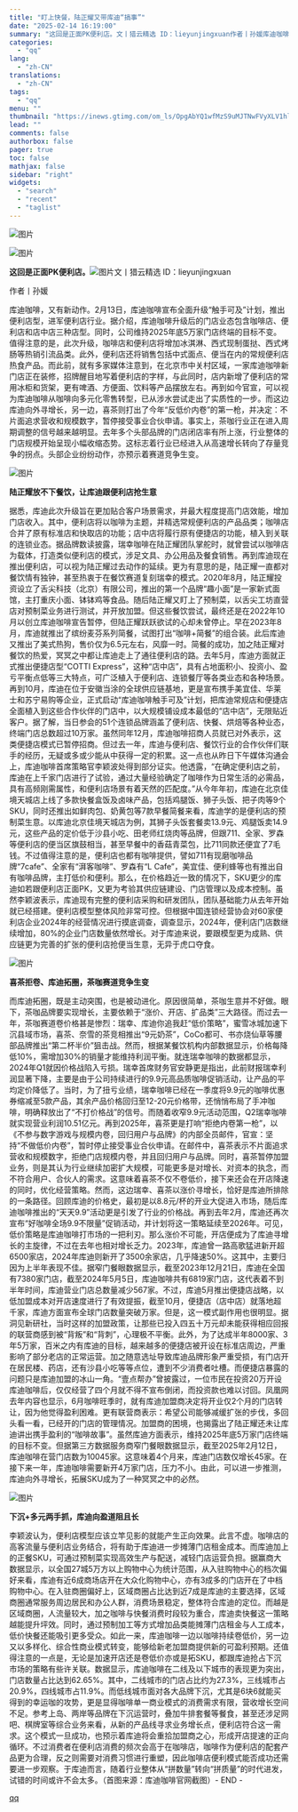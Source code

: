 ```yaml
---
title: "盯上快餐，陆正耀又带库迪“搞事”"
date: "2025-02-14 16:19:00"
summary: "这回是正面PK便利店。文丨猎云精选 ID：lieyunjingxuan作者丨孙媛库迪咖啡，又有新动作..."
categories:
  - "qq"
lang:
  - "zh-CN"
translations:
  - "zh-CN"
tags:
  - "qq"
menu: ""
thumbnail: "https://inews.gtimg.com/om_ls/OpgAbYQ1wfMzS9uMJTNwFVyXLV1hlzD-Vzakk_OB2SPLEAA_640360/0"
lead: ""
comments: false
authorbox: false
pager: true
toc: false
mathjax: false
sidebar: "right"
widgets:
  - "search"
  - "recent"
  - "taglist"
---
```


![图片](https://inews.gtimg.com/om_bt/OlD-KiiTw7k8CVACy669oHte2HpjYj5Rd2I3VVXFnzlLkAA/641)

![图片](https://inews.gtimg.com/om_bt/O2ANTYVDf-9JeG61lDy0xh4h3t6J_R-tmTW06VLuduRl8AA/641)  
  
**这回是正面PK便利店。**![图片](https://inews.gtimg.com/om_bt/OAgwPzFLsBxmym7Jm0FmE95U8kuqRNrlchs_wnu7OQY44AA/641)文丨猎云精选 ID：lieyunjingxuan

作者丨孙媛

库迪咖啡，又有新动作。2月13日，库迪咖啡宣布全面升级“触手可及”计划，推出便利店型，进军便利店行业。据介绍，库迪咖啡升级后的门店业态包含咖啡店、便利店和店中店三种店型。同时，公司维持2025年底5万家门店终端的目标不变。值得注意的是，此次升级，咖啡店和便利店将增加冰淇淋、西式现制蛋挞、西式烤肠等热销引流品类。此外，便利店还将销售包括中式面点、便当在内的常规便利店热食产品。而此前，就有多家媒体注意到，在北京市中关村区域，一家库迪咖啡新门店正在装修，招牌醒目地写着便利店的字样，与此同时，店内新增了便利店的常用冰柜和货架，更有啤酒、方便面、饮料等产品摆放左右。再到如今官宣，可以视为库迪咖啡从咖啡向多元化零售转型，已从涉水尝试走出了实质性的一步。而这边库迪向外寻增长，另一边，喜茶则打出了今年“反低价内卷”的第一枪，并决定：不片面追求营收和规模数字，暂停接受事业合伙申请。事实上，茶咖行业正在进入周期调整的信号越来越明显。去年多个头部品牌的门店闭店率有所上涨，行业整体的门店规模开始呈现小幅收缩态势。这标志着行业已经进入从高速增长转向了存量竞争的拐点。头部企业纷纷动作，亦预示着赛道竞争生变。

![图片](https://inews.gtimg.com/om_bt/OH-UMca7T-i4jM8sqJAUKjkRWUkiHsvrx3aiZfo1KO4oUAA/641)

****陆正耀放不下餐饮，让库迪跟便利店抢生意****

据悉，库迪此次升级旨在更加贴合客户场景需求，并最大程度提高门店效能，增加门店收入。其中，便利店将以咖啡为主题，并精选常规便利店的产品品类；咖啡店合并了原有标准店和快取店的功能；店中店将履行原有便捷店的功能，植入到关联的连锁业态。据品牌数读披露，瑞幸咖啡在陆正耀团队掌舵时，就曾尝试以咖啡店为载体，打造类似便利店的模式，涉足文具、办公用品及餐食销售。再到库迪现在推出便利店，可以视为陆正耀过去动作的延续。更为有意思的是，陆正耀一直都对餐饮情有独钟，甚至热衷于在餐饮赛道复刻瑞幸的模式。2020年8月，陆正耀投资设立了舌尖科技（北京）有限公司，推出的第一个品牌“趣小面”是一家新式面馆，主打重庆小面、钵钵鸡等食品。随后陆正耀又盯上了预制菜，以舌尖工坊直营店对预制菜业务进行测试，并开放加盟。但这些餐饮尝试，最终还是在2022年10月以创立库迪咖啡宣告暂停，但陆正耀跃跃欲试的心却未曾停止。早在2023年8月，库迪就推出了缤纷麦芬系列简餐，试图打出“咖啡+简餐”的组合装。此后库迪又推出了美式热狗，售价仅为6.5元左右，风靡一时。简餐的成功，加之陆正耀对餐饮的热爱，冥冥之中都让库迪走上了通往便利店的路。去年5月，库迪方面就正式推出便捷店型“COTTI Express”，这种“店中店”，具有占地面积小、投资小、盈亏平衡点低等三大特点，可广泛植入于便利店、连锁餐厅等各类业态和各种场景。再到10月，库迪在位于安徽当涂的全球供应链基地，更是宣布携手美宜佳、华莱士和苏宁易购等企业，正式启动“库迪咖啡触手可及”计划，把库迪常规店和便捷店全面植入到这些合作伙伴的门店中，以大规模铺设成本最低的“店中店”，无限贴近客户。据了解，当日参会的51个连锁品牌涵盖了便利店、快餐、烘焙等各种业态，终端门店总数超过10万家。虽然同年12月，库迪咖啡招商人员就已对外表示，这类便捷店模式已暂停招商。但过去一年，库迪与便利店、餐饮行业的合作伙伴们联手的经历，无疑或多或少能从中获得一定的积累。这一点也从昨日下午媒体沟通会上，库迪咖啡首席策略官李颖波处得到部分证实。他透露，“在确定便利店之前，库迪在上千家门店进行了试验，通过大量经验确定了咖啡作为日常生活的必需品，具有高频刚需属性，和便利店场景有着天然的匹配度。”从今年年初，库迪在北京佳境天城店上线了多款快餐盒饭及卤味产品，包括鸡腿饭、狮子头饭、把子肉等9个SKU，同时还推出如鲜肉包、奶黄包等7款早餐简餐来看，库迪学的是便利店的预制菜生意。以库迪北京佳境天城店为例，其狮子头饭套餐卖13.9元、鸡腿饭卖14.9元，这些产品的定价低于沙县小吃、田老师红烧肉等品牌，但跟711、全家、罗森等便利店的便当区旗鼓相当，甚至早餐中的香菇青菜包，比711同款还便宜了7毛钱。不过值得注意的是，便利店也都有咖啡提供，譬如711有现磨咖啡品牌“7cafe”、全家有“湃客咖啡”、罗森有“L Cafe”，美宜佳、便利蜂等也有推出自有咖啡品牌，主打低价和便利。那么，在价格趋近一致的情况下，SKU更少的库迪如若跟便利店正面PK，又更为考验其供应链建设、门店管理以及成本控制。虽然李颖波表示，库迪现有完整的便利店采购和研发团队，团队基础能力从去年开始就已经搭建。便利店模型整体风险非常可控。但根据中国连锁经营协会对60家便利店企业2024年的经营情况进行摸底调查，调查显示，2024年，便利店门店数继续增加，80%的企业门店数量依然增长。对于库迪来说，要跟模型更为成熟、供应链更为完善的扩张的便利店抢便当生意，无异于虎口夺食。

![图片](https://inews.gtimg.com/om_bt/OH-UMca7T-i4jM8sqJAUKjkRWUkiHsvrx3aiZfo1KO4oUAA/641)

****喜茶拒卷、库迪拓圈，茶咖赛道竞争生变****

而库迪拓圈，既是主动突围，也是被动进化。原因很简单，茶咖生意并不好做。眼下，茶咖品牌要实现增长，主要依赖于“涨价、开店、扩品类”三大路径。而过去一年，茶咖赛道卷价格甚是惨烈：瑞幸、库迪你追我赶“低价策略”，蜜雪冰城加速下沉县域市场，喜茶、奈雪的茶竞相推出“9元奶茶”，CoCo都可、书亦烧仙草等腰部品牌推出“第二杯半价”狙击战。然而，根据某餐饮机构内部数据显示，价格每降低10%，需增加30%的销量才能维持利润平衡。就连瑞幸咖啡的数据都显示，2024年Q1就因价格战陷入亏损。瑞幸首席财务官安静更是指出，此前财报瑞幸利润显著下降，主要是由于公司持续进行的9.9元高品质咖啡促销活动，让产品的平均定价降低了。当时，为了扭亏业绩，瑞幸咖啡已经在一季度将9.9元的咖啡优惠券缩减至5款产品，其余产品价格回归至12-20元价格带，还悄悄布局了手冲咖啡，明确释放出了“不打价格战”的信号。而随着收窄9.9元活动范围，Q2瑞幸咖啡就实现营业利润10.51亿元。再到2025年，喜茶更是打响“拒绝内卷第一枪”，以《不参与数字游戏与规模内卷，回归用户与品牌》的内部全员邮件，官宣：坚持“不做低价内卷”，暂时停止接受事业合伙申请。在邮件中，喜茶表示不片面追求营收和规模数字，拒绝门店规模内卷，并且回归用户与品牌。同时，喜茶暂停加盟业务，则是其认为行业继续加密扩大规模，可能更多是对增长、对资本的执念，而不符合用户、合伙人的需求。这意味着喜茶不仅不卷低价，接下来还会在开店降速的同时，优化经营策略。然而，这边瑞幸、喜茶以涨价寻增长，恰好是库迪所排除的一条路径。回顾库迪的价格史，最初是以8.8元/杯的开业大促进入市场，随后库迪咖啡推出的“天天9.9”活动更是引发了行业的价格战。再到去年2月，库迪还再次宣布“好咖啡全场9.9不限量”促销活动，并计划将这一策略延续至2026年。可见，低价策略是库迪咖啡打市场的一把利刃。那么涨价不可能，开店便成为了库迪寻增长的主旋律，不过在去年也相对增长乏力。2023年，库迪曾一路高歌猛进新开超6500家店，2024年库迪则新开了3500余家店，几乎降速50%。这其中，主要归因为上半年表现不佳。据窄门餐眼数据显示，截至2023年12月21日，库迪在全国有7380家门店，截至2024年5月5日，库迪咖啡共有6819家门店，这代表着不到半年时间，库迪营业门店总数量减少567家。不过，库迪5月推出便捷店战略，以低加盟成本对开店速度进行了有效提振，截至10月，便捷店（店中店）就落地超千家，库迪方面宣布全球门店数量突破万家。但是，这一模式副作用也很明显。据洞见新研社，当时这样的加盟政策，让那些已投入四五十万元却未能获得相应回报的联营商感到被“背叛”和“背刺”，心理极不平衡。此外，为了达成半年8000家、3年5万家，百米之内有库迪的目标，越来越多的便捷店被开设在标准店周边，严重影响了部分老店的正常运营。加之随意选址导致库迪品牌形象严重受损，有门店开在居民楼、药店，还有沙县小吃等等点位，遭到不少消费者吐槽。而便捷店暴露的问题只是库迪加盟的冰山一角。“壹点帮办”曾披露过，一位市民在投资20万开设库迪咖啡后，仅仅经营了四个月就不得不宣布倒闭，而投资款也难以讨回。凤凰网去年内容也显示，6月咖啡旺季时，就有库迪加盟商决定将开业仅2个月的门店转让，因为他觉得盈利困难。更有联营商表示：希望公司能够减缓扩张的步伐，多回头看一看，已经开的门店的管理情况。加盟商的困境，也揭露出了陆正耀还未让库迪讲出携手盈利的“咖啡故事”。虽然库迪方面表示，维持2025年底5万家门店终端的目标不变。但据第三方数据服务商窄门餐眼数据显示，截至2025年2月12日，库迪咖啡在营门店数为10045家。这意味着4个月来，库迪门店数仅增长45家。在接下来一年，库迪咖啡需要新开4万家门店，压力不小。由此，可以进一步推测，库迪向外寻增长，拓展SKU成为了一种冥冥之中的必然。

![图片](https://inews.gtimg.com/om_bt/OH-UMca7T-i4jM8sqJAUKjkRWUkiHsvrx3aiZfo1KO4oUAA/641)

****下沉+多元两手抓，库迪向盈道阻且长****

李颖波认为，便利店模型应该立竿见影的就能产生正向效果。此言不虚。咖啡店的高客流量与便利店业务结合，将有助于库迪进一步摊薄门店租金成本。而库迪加上的正餐SKU，可通过预制菜实现高效生产与配送，减轻门店运营负担。据赢商大数据显示，以全国27城5万方以上购物中心为统计范围，从入驻购物中心的档次偏好来看，库迪有近6成商场店开在大众化购物中心，亦有3成多的门店开在了中档购物中心。在入驻商圈偏好上，区域商圈占比达到近7成是库迪的主要选择，区域商圈通常服务周边居民和办公人群，消费场景稳定，整体符合库迪的定位。而越是区域商圈，人流量较大，加之咖啡与快餐消费时段较为重合，库迪卖快餐这一策略越能提升坪效。同时，通过预制加工等方式增加品类能摊薄门店租金与人工成本，低价快餐还能吸引更多受众。如此一来，库迪咖啡一边以咖啡持续卷低价，另一边又以多样化、综合性商业模式转变，能够给新老加盟商提供新的可盈利预期。还值得注意的一点是，无论是加速开店还是卷低价亦或是拓SKU，都跟库迪抢占下沉市场的策略有些许关联。数据显示，库迪咖啡在二线及以下城市的表现更为突出，门店数量占比达到62.65%。其中，二线城市的门店占比约为27.3%，三线城市占20.9%，四线城市占11.9%。而低线城市面对各大品牌下沉，尤其是6块6就能买得到的幸运咖的攻势，更是显得咖啡单一商业模式的消费需求有限，营收增长空间不足。参考上岛、两岸等品牌在下沉运营时，叠加牛排套餐等餐食，甚至还涉足网吧、棋牌室等综合业务来看，从新的产品线寻求业务增长点，便利店符合这一需求。这个模式一旦成功，也预示着库迪将会重拾加盟商之心，形成开店提速的正向循环。不过消费者在便利店消费的频次会高于在咖啡店，咖啡作为便利店的配套产品更为合理，反之则需要对消费习惯进行重塑，因此咖啡店便利模式能否成功还需要进一步观察。于库迪而言，随着行业整体从“拼数量”转向“拼质量”的时代进发，试错的时间或许不会太多。（首图来源：库迪咖啡官网截图）- END -

[qq](https://new.qq.com/rain/a/20250214A05ZT700)
